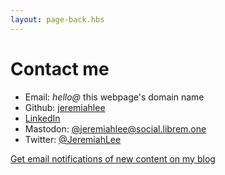 ```yaml
---
layout: page-back.hbs
---
```


# Contact me

<ul>
<li>Email: <em>hello@</em> this webpage's domain name</li>
<li>Github: <a href="https://github.com/jeremiahlee" rel="me">jeremiahlee</a></li>
<li><a href="https://www.linkedin.com/in/jeremiahlee415" rel="me">LinkedIn</a></li>
<li>Mastodon: <a href="https://social.librem.one/@jeremiahlee" rel="me">@jeremiahlee@social.librem.one</a></li>
<li>Twitter: <a href="https://twitter.com/jeremiahlee" rel="me">@JeremiahLee</a></li>
</ul>

<a href="https://www.getrevue.co/profile/jeremiahlee">Get email notifications of new content on my blog</a>
